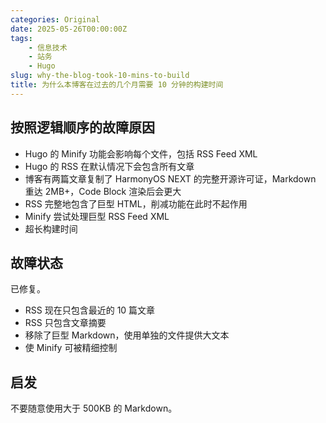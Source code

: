 ```yaml
---
categories: Original
date: 2025-05-26T00:00:00Z
tags:
    - 信息技术
    - 站务
    - Hugo
slug: why-the-blog-took-10-mins-to-build
title: 为什么本博客在过去的几个月需要 10 分钟的构建时间
---
```


## 按照逻辑顺序的故障原因

- Hugo 的 Minify 功能会影响每个文件，包括 RSS Feed XML
- Hugo 的 RSS 在默认情况下会包含所有文章
- 博客有两篇文章复制了 HarmonyOS NEXT 的完整开源许可证，Markdown 重达 2MB+，Code Block 渲染后会更大
- RSS 完整地包含了巨型 HTML，削减功能在此时不起作用
- Minify 尝试处理巨型 RSS Feed XML
- 超长构建时间

## 故障状态

已修复。

- RSS 现在只包含最近的 10 篇文章
- RSS 只包含文章摘要
- 移除了巨型 Markdown，使用单独的文件提供大文本
- 使 Minify 可被精细控制

## 启发

不要随意使用大于 500KB 的 Markdown。
